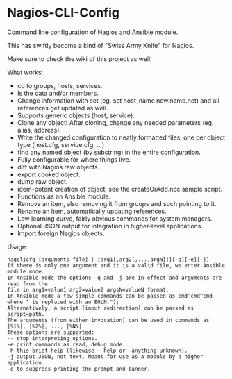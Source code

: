Nagios-CLI-Config
=================

Command line configuration of Nagios and Ansible module.

This has swiftly become a kind of "Swiss Army Knife" for Nagios.

Make sure to check the wiki of this project as well!

What works:

- cd to groups, hosts, services.
- ls the data and/or members.
- Change information with set (eg. set host_name new.name.net) and all references get updated as well.
- Supports generic objects (host, service).
- Clone any object! After cloning, change any needed parameters (eg. alias, address).
- Write the changed configuration to neatly formatted files, one per object type (host.cfg, service.cfg, ...)
- find any named object (by substring) in the entire configuration. 
- Fully configurable for where things live.
- diff with Nagios raw objects.
- export cooked object.
- dump raw object.
- idem-potent creation of object, see the createOrAdd.ncc sample script.
- Functions as an Ansible module.
- Remove an item, also removing it from groups and such pointing to it.
- Rename an item, automatically updating references.
- Low learning curve, fairly obvious commands for system managers.
- Optional JSON output for integration in higher-level applications.
- Import foreign Nagios objects.

Usage: 

    nagclicfg [arguments file] | [arg1[,arg2[,...,argN]]][-q][-e][-j]
    If there is only one argument and it is a valid file, we enter Ansible module mode.
    In Ansible mode the options -q and -j are in effect and arguments are read from the
    file in arg1=value1 arg2=value2 argsN=valueN format.
    In Ansible mode a few simple commands can be passed as cmd^cmd^cmd where ^ is replaced with an EOLN.");
    Alternatively, a script (input redirection) can be passed as script=path.
    The arguments (from either invocation) can be used in commands as |%1%|, |%2%|, ..., |%N%|
    These options are supported:
    -- stop interpreting options.
    -e print commands as read, debug mode.
    -h this brief help (likewise --help or -anything-unknown).
    -j output JSON, not text. Meant for use as a module by a higher application.
    -q to suppress printing the prompt and banner.

